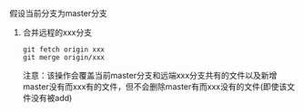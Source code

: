 假设当前分支为master分支

1. 合并远程的xxx分支

   ```git
   git fetch origin xxx
   git merge origin/xxx
   ```

   注意：该操作会覆盖当前master分支和远端xxx分支共有的文件以及新增master没有而xxx有的文件，但不会删除master有而xxx没有的文件(即使该文件没有被add)

